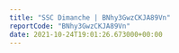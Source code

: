 ```yaml
---
title: "SSC Dimanche | BNhy3GwzCKJA89Vn"
reportCode: "BNhy3GwzCKJA89Vn"
date: 2021-10-24T19:01:26.673000+00:00
---
```

